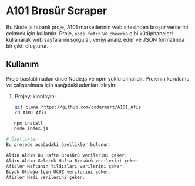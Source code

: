 # A101 Brosür Scraper

Bu Node.js tabanlı proje, A101 marketlerinin web sitesinden broşür verilerini çekmek için kullanılır. Proje, `node-fetch` ve `cheerio` gibi kütüphaneleri kullanarak web sayfalarını sorgular, veriyi analiz eder ve JSON formatında bir çıktı oluşturur.

## Kullanım

Proje başlatılmadan önce Node.js ve npm yüklü olmalıdır. Projenin kurulumu ve çalıştırılması için aşağıdaki adımları izleyin:

1. Projeyi klonlayın:

   ```bash
   git clone https://github.com/codermert/A101_Afis
   cd A101_Afis

```bash
   npm install
   node index.js

# Özellikler
Bu projede aşağıdaki özellikler bulunur:

Aldın Aldın Bu Hafta Brosürü verilerini çeker.
Aldın Aldın Gelecek Hafta Brosürü verilerini çeker.
Afisler Haftanın Yıldızları verilerini çeker.
Büyük Olduğu İçin UCUZ verilerini çeker.
Afisler Hadi verilerini çeker.


